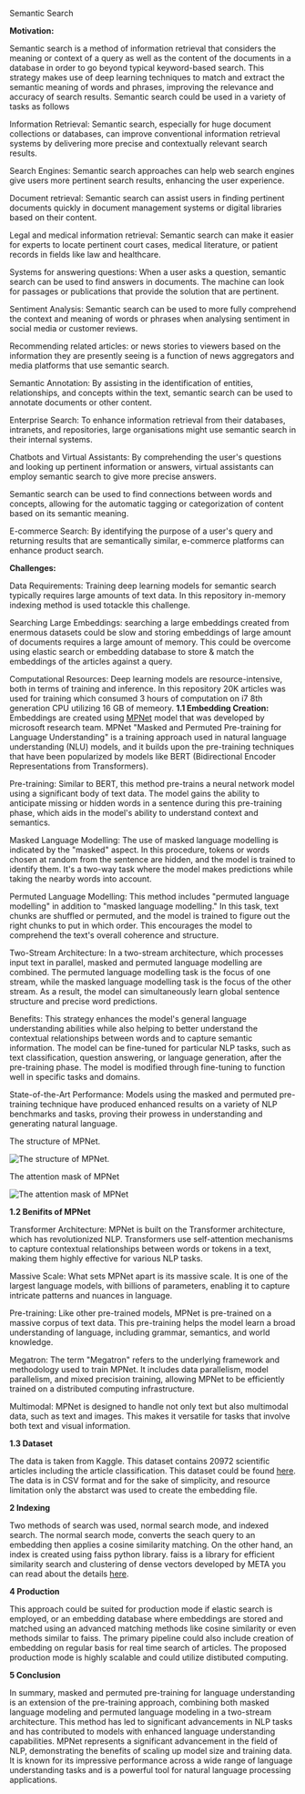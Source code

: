 Semantic Search 

**Motivation:**

Semantic search is a method of information retrieval that considers the meaning or context of a query as well as the content of the documents in a database in order to go beyond typical keyword-based search. 
This strategy makes use of deep learning techniques to match and extract the semantic meaning of words and phrases, improving the relevance and accuracy of search results. Semantic search could be used in a variety of tasks as follows


Information Retrieval: Semantic search, especially for huge document collections or databases, can improve conventional information retrieval systems by delivering more precise and contextually relevant search results.

Search Engines: Semantic search approaches can help web search engines give users more pertinent search results, enhancing the user experience.

Document retrieval: Semantic search can assist users in finding pertinent documents quickly in document management systems or digital libraries based on their content.

Legal and medical information retrieval: Semantic search can make it easier for experts to locate pertinent court cases, medical literature, or patient records in fields like law and healthcare.

Systems for answering questions: When a user asks a question, semantic search can be used to find answers in documents. The machine can look for passages or publications that provide the solution that are pertinent.

Sentiment Analysis: Semantic search can be used to more fully comprehend the context and meaning of words or phrases when analysing sentiment in social media or customer reviews.

Recommending related articles: or news stories to viewers based on the information they are presently seeing is a function of news aggregators and media platforms that use semantic search.

Semantic Annotation: By assisting in the identification of entities, relationships, and concepts within the text, semantic search can be used to annotate documents or other content.

Enterprise Search: To enhance information retrieval from their databases, intranets, and repositories, large organisations might use semantic search in their internal systems.

Chatbots and Virtual Assistants: By comprehending the user's questions and looking up pertinent information or answers, virtual assistants can employ semantic search to give more precise answers.

Semantic search can be used to find connections between words and concepts, allowing for the automatic tagging or categorization of content based on its semantic meaning.

E-commerce Search: By identifying the purpose of a user's query and returning results that are semantically similar, e-commerce platforms can enhance product search.

**Challenges:**

Data Requirements: Training deep learning models for semantic search typically requires large amounts of text data. In this repository in-memory indexing method is used totackle this challenge.

Searching Large Embeddings: searching a large embeddings created from enermous datasets could be slow and storing embeddings of large amount of documents requires a large amount of memory. 
This could be overcome using elastic search or embedding database to store & match the embeddings of the articles against a query.

Computational Resources: Deep learning models are resource-intensive, both in terms of training and inference. In this repository 20K articles was used for training which consumed 3 hours of computation on i7 8th generation CPU utilizing 16 GB of memeory.
**1.1 Embedding Creation:** 
Embeddings are created using [MPNet](https://www.microsoft.com/en-us/research/wp-content/uploads/2020/11/NIPS_MPNet.pdf "MPNet") model that was developed by microsoft research team. 
MPNet "Masked and Permuted Pre-training for Language Understanding" is a training approach used in natural language understanding (NLU) models, and it builds upon the pre-training techniques that have been popularized by models like BERT (Bidirectional Encoder Representations from Transformers).

Pre-training: Similar to BERT, this method pre-trains a neural network model using a significant body of text data. The model gains the ability to anticipate missing or hidden words in a sentence during this pre-training phase, which aids in the model's ability to understand context and semantics.

Masked Language Modelling: The use of masked language modelling is indicated by the "masked" aspect. In this procedure, tokens or words chosen at random from the sentence are hidden, and the model is trained to identify them. It's a two-way task where the model makes predictions while taking the nearby words into account.

Permuted Language Modelling: This method includes "permuted language modelling" in addition to "masked language modelling." In this task, text chunks are shuffled or permuted, and the model is trained to figure out the right chunks to put in which order. This encourages the model to comprehend the text's overall coherence and structure.

Two-Stream Architecture: In a two-stream architecture, which processes input text in parallel, masked and permuted language modelling are combined. The permuted language modelling task is the focus of one stream, while the masked language modelling task is the focus of the other stream. As a result, the model can simultaneously learn global sentence structure and precise word predictions.

Benefits: This strategy enhances the model's general language understanding abilities while also helping to better understand the contextual relationships between words and to capture semantic information.
The model can be fine-tuned for particular NLP tasks, such as text classification, question answering, or language generation, after the pre-training phase. The model is modified through fine-tuning to function well in specific tasks and domains.

State-of-the-Art Performance: Models using the masked and permuted pre-training technique have produced enhanced results on a variety of NLP benchmarks and tasks, proving their prowess in understanding and generating natural language.

The structure of MPNet.

![The structure of MPNet.](image_01.png)

The attention mask of MPNet

![The attention mask of MPNet](image_02.png)

**1.2 Benifits of MPNet**

Transformer Architecture: MPNet is built on the Transformer architecture, which has revolutionized NLP. Transformers use self-attention mechanisms to capture contextual relationships between words or tokens in a text, making them highly effective for various NLP tasks.

Massive Scale: What sets MPNet apart is its massive scale. It is one of the largest language models, with billions of parameters, enabling it to capture intricate patterns and nuances in language.

Pre-training: Like other pre-trained models, MPNet is pre-trained on a massive corpus of text data. This pre-training helps the model learn a broad understanding of language, including grammar, semantics, and world knowledge.

Megatron: The term "Megatron" refers to the underlying framework and methodology used to train MPNet. It includes data parallelism, model parallelism, and mixed precision training, allowing MPNet to be efficiently trained on a distributed computing infrastructure.

Multimodal: MPNet is designed to handle not only text but also multimodal data, such as text and images. This makes it versatile for tasks that involve both text and visual information.

**1.3 Dataset**

The data is taken from Kaggle. This dataset contains 20972 scientific articles including the article classification. This dataset could be found [here](https://www.kaggle.com/code/kerneler/starter-research-articles-dataset-3b827060-9/input).
The data is in CSV format and for the sake of simplicity, and resource limitation only the abstarct was used to create the embedding file.

**2 Indexing**

Two methods of search was used, normal search mode, and indexed search. The normal search mode, converts the seach query to an embedding then applies a cosine similarity matching. On the other hand, an index is created using faiss python library.
faiss is a library for efficient similarity search and clustering of dense vectors developed by META you can read about the details [here](https://github.com/facebookresearch/faiss).

**4 Production**

This approach could be suited for production mode if elastic search is employed, or an embedding database where embeddings are stored and matched using an advanced matching methods like cosine similarity or even methods similar to faiss.
The primary pipeline could also include creation of embedding on regular basis for real time search of articles. The proposed production mode is highly scalable and could utilize distibuted computing.

**5 Conclusion**

In summary, masked and permuted pre-training for language understanding is an extension of the pre-training approach, combining both masked language modeling and permuted language modeling in a two-stream architecture. This method has led to significant advancements in NLP tasks and has contributed to models with enhanced language understanding capabilities.
MPNet represents a significant advancement in the field of NLP, demonstrating the benefits of scaling up model size and training data. It is known for its impressive performance across a wide range of language understanding tasks and is a powerful tool for natural language processing applications.

